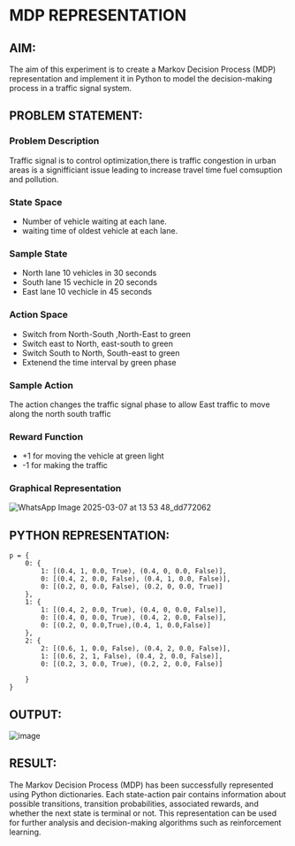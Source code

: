# MDP REPRESENTATION

## AIM:
The aim of this experiment is to create a Markov Decision Process (MDP) representation and implement it in Python to model the decision-making process in a traffic signal system.
## PROBLEM STATEMENT:
### Problem Description
Traffic signal is to control optimization,there is traffic congestion in urban areas is a signifficiant issue leading to increase travel time  fuel comsuption and pollution.

### State Space
* Number of vehicle waiting at each lane.
* waiting time of oldest vehicle at each lane.
### Sample State
* North lane 10 vehicles in 30 seconds
* South lane 15 vechicle in 20 seconds
* East lane 10 vechicle in 45 seconds
### Action Space
* Switch from North-South ,North-East to green
* Switch east to North, east-south to green
* Switch South to North, South-east to green
* Extenend the time interval by green phase 

### Sample Action
The action changes the traffic signal phase to allow East traffic to move along the north south traffic 

### Reward Function
* +1 for moving the vehicle at green light
* -1 for making the traffic  

### Graphical Representation
![WhatsApp Image 2025-03-07 at 13 53 48_dd772062](https://github.com/user-attachments/assets/4a461465-421d-4f35-a47e-2665e445ff5c)

## PYTHON REPRESENTATION:
```
p = {
    0: { 
        1: [(0.4, 1, 0.0, True), (0.4, 0, 0.0, False)], 
        0: [(0.4, 2, 0.0, False), (0.4, 1, 0.0, False)],
        0: [(0.2, 0, 0.0, False), (0.2, 0, 0.0, True)]   
    },
    1: {  
        1: [(0.4, 2, 0.0, True), (0.4, 0, 0.0, False)],  
        0: [(0.4, 0, 0.0, True), (0.4, 2, 0.0, False)],
        0: [(0.2, 0, 0.0,True),(0.4, 1, 0.0,False)]  
    },
    2: {  
        2: [(0.6, 1, 0.0, False), (0.4, 2, 0.0, False)], 
        1: [(0.6, 2, 1, False), (0.4, 2, 0.0, False)], 
        0: [(0.2, 3, 0.0, True), (0.2, 2, 0.0, False)]  
  
    }
}
```

## OUTPUT:

![image](https://github.com/user-attachments/assets/d7d62467-c6c9-45ec-a126-bf0445dc67c3)


## RESULT:
The Markov Decision Process (MDP) has been successfully represented using Python dictionaries. Each state-action pair contains information about possible transitions, transition probabilities, associated rewards, and whether the next state is terminal or not. This representation can be used for further analysis and decision-making algorithms such as reinforcement learning.
